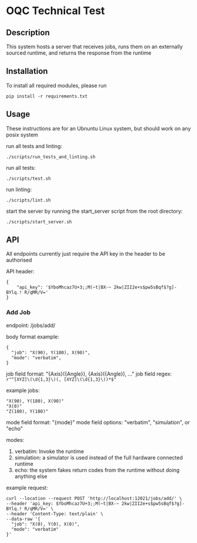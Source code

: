 # OQC Technical Test

## Description

This system hosts a server that receives jobs, runs them on an externally
sourced runtime, and returns the response from the runtime

## Installation

To install all required modules, please run

    pip install -r requirements.txt

## Usage

These instructions are for an Ubnuntu Linux system, but should work on any
posix system

run all tests and linting:

    ./scripts/run_tests_and_linting.sh

run all tests:

    ./scripts/test.sh

run linting:

    ./scripts/lint.sh

start the server by running the start_server script from the root directory:

    ./scripts/start_server.sh

## API

All endpoints currently just require the API key in the header to be authorised

API header:

    {
        "api_key": '$YboMhcaz7U+3;;M(~t|BX-~ 2kw|ZII2e+s$pw5sBqf$?g]-BYlq.! R/qMR/V='
    }

### Add Job

endpoint: /jobs/add/

body format example:

    {
      "job": "X(90), Y(180), X(90)",
      "mode": "verbatim",
    }

job field format: "{Axis}({Angle}}, {Axis}({Angle}), ..."
job field regex: `r"^[XYZ]\(\d{1,3}\)(, [XYZ]\(\d{1,3}\))*$"`

example jobs:

    "X(90), Y(180), X(90)"
    "X(0)"
    "Z(180), Y(180)"

mode field format: "{mode}"
mode field options: "verbatim", "simulation", or "echo"

modes:

1. verbatim: Invoke the runtime
2. simulation: a simulator is used instead of the full hardware connected runtime
3. echo: the system fakes return codes from the runtime without doing anything else

example request:

    curl --location --request POST 'http://localhost:12021/jobs/add/' \
    --header 'api_key: $YboMhcaz7U+3;;M(~t|BX-~ 2kw|ZII2e+s$pw5sBqf$?g]-BYlq.! R/qMR/V=' \
    --header 'Content-Type: text/plain' \
    --data-raw '{
      "job": "X(0), Y(0), X(0)",
      "mode": "verbatim"
    }'
